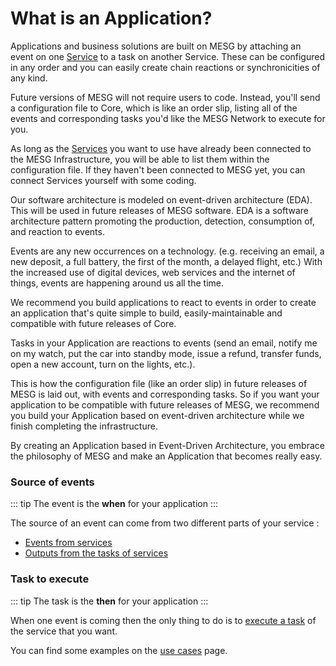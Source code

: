 # What is an Application?

Applications and business solutions are built on MESG by attaching an event on one [Service](../service/what-is-a-service.md) to a task on another Service. These can be configured in any order and you can easily create chain reactions or synchronicities of any kind.

Future versions of MESG will not require users to code. Instead, you'll send a configuration file to Core, which is like an order slip, listing all of the events and corresponding tasks you'd like the MESG Network to execute for you.   
  
As long as the [Services](../service/what-is-a-service.md) you want to use have already been connected to the MESG Infrastructure, you will be able to list them within the configuration file. If they haven't been connected to MESG yet, you can connect Services yourself with some coding.

Our software architecture is modeled on event-driven architecture \(EDA\). This will be used in future releases of MESG software. EDA is a software architecture pattern promoting the production, detection, consumption of, and reaction to events.

Events are any new occurrences on a technology. \(e.g. receiving an email, a new deposit, a full battery, the first of the month, a delayed flight, etc.\) With the increased use of digital devices, web services and the internet of things, events are happening around us all the time.  
  
We recommend you build applications to react to events in order to create an application that's quite simple to build, easily-maintainable and compatible with future releases of Core. 

Tasks in your Application are reactions to events \(send an email, notify me on my watch, put the car into standby mode, issue a refund, transfer funds, open a new account, turn on the lights, etc.\).

This is how the configuration file \(like an order slip\) in future releases of MESG is laid out, with events and corresponding tasks. So if you want your application to be compatible with future releases of MESG, we recommend you build your Application based on event-driven architecture while we finish completing the infrastructure. 

By creating an Application based in Event-Driven Architecture, you embrace the philosophy of MESG and make an Application that becomes really easy.

### Source of events

::: tip
The event is the **when** for your application
:::

The source of an event can come from two different parts of your service :

* [Events from services](listen-for-events.md)
* [Outputs from the tasks of services](execute-a-task.md)

### Task to execute

::: tip
The task is the **then** for your application
:::

When one event is coming then the only thing to do is to [execute a task](execute-a-task.md) of the service that you want.

You can find some examples on the [use cases](use-cases.md) page.

